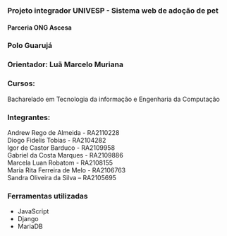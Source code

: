### Projeto integrador UNIVESP - Sistema web de adoção de pet

#### Parceria ONG Ascesa

### Polo Guarujá

### Orientador: Luã Marcelo Muriana

### Cursos:

Bacharelado em Tecnologia da informação e Engenharia da Computação

### Integrantes:

Andrew Rego de Almeida - RA2110228 <br>
Diogo Fidelis Tobias - RA2104282 <br>
Igor de Castor Barduco - RA2109958 <br>
Gabriel da Costa Marques - RA2109886 <br>
Marcela Luan Robatom - RA2108155 <br>
Maria Rita Ferreira de Melo - RA2106763 <br>
Sandra Oliveira da Silva – RA2105695 <br>

### Ferramentas utilizadas

<ul>
<li>JavaScript</li>
<li>Django</li>
<li>MariaDB</li>
</ul>

